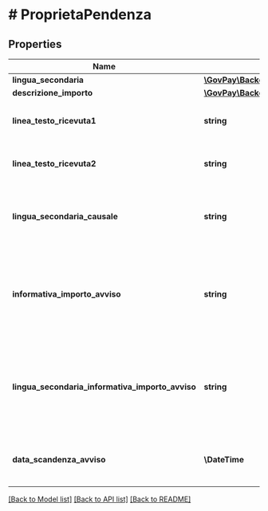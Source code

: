# # ProprietaPendenza

## Properties

Name | Type | Description | Notes
------------ | ------------- | ------------- | -------------
**lingua_secondaria** | [**\GovPay\Backoffice\Model\LinguaSecondaria**](LinguaSecondaria.md) |  | [optional]
**descrizione_importo** | [**\GovPay\Backoffice\Model\VoceDescrizioneImporto[]**](VoceDescrizioneImporto.md) |  | [optional]
**linea_testo_ricevuta1** | **string** | stringa personalizzata da inserire nella ricevuta | [optional]
**linea_testo_ricevuta2** | **string** | stringa personalizzata da inserire nella ricevuta | [optional]
**lingua_secondaria_causale** | **string** | causale della pendenza nella lingua secondaria da inserire nell&#39;avviso | [optional]
**informativa_importo_avviso** | **string** | se valorizzato, sostituisce il testo standard. Se valorizzato con stringa vuota, l&#39;informativa viene omessa. | [optional]
**lingua_secondaria_informativa_importo_avviso** | **string** | se valorizzato, sostituisce il testo standard. Se valorizzato con stringa vuota, l&#39;informativa viene omessa. | [optional]
**data_scandenza_avviso** | **\DateTime** | se valorizzata, sostituisce la data di scadenza standard. | [optional]

[[Back to Model list]](../../README.md#models) [[Back to API list]](../../README.md#endpoints) [[Back to README]](../../README.md)
